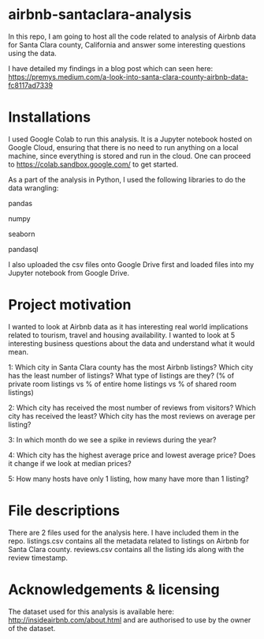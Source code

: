 # airbnb-santaclara-analysis
In this repo, I am going to host all the code related to analysis of Airbnb data for Santa Clara county, California and answer some interesting questions using the data.

I have detailed my findings in a blog post which can seen here: https://premys.medium.com/a-look-into-santa-clara-county-airbnb-data-fc8117ad7339

# Installations
I used Google Colab to run this analysis. It is a Jupyter notebook hosted on Google Cloud, ensuring that there is no need to run anything on a local machine, since everything is stored and run in the cloud. One can proceed to https://colab.sandbox.google.com/ to get started.

As a part of the analysis in Python, I used the following libraries to do the data wrangling:

pandas

numpy

seaborn

pandasql

I also uploaded the csv files onto Google Drive first and loaded files into my Jupyter notebook from Google Drive.

# Project motivation
I wanted to look at Airbnb data as it has interesting real world implications related to tourism, travel and housing availability. I wanted to look at 5 interesting business questions about the data and understand what it would mean.

1: Which city in Santa Clara county has the most Airbnb listings? Which city has the least number of listings? What type of listings are they? (% of private room listings vs % of entire home listings vs % of shared room listings)

2: Which city has received the most number of reviews from visitors? Which city has received the least? Which city has the most reviews on average per listing?

3: In which month do we see a spike in reviews during the year?

4: Which city has the highest average price and lowest average price? Does it change if we look at median prices?

5: How many hosts have only 1 listing, how many have more than 1 listing?

# File descriptions
There are 2 files used for the analysis here. I have included them in the repo.
listings.csv contains all the metadata related to listings on Airbnb for Santa Clara county.
reviews.csv contains all the listing ids along with the review timestamp.

# Acknowledgements & licensing
The dataset used for this analysis is available here: http://insideairbnb.com/about.html and are authorised to use by the owner of the dataset.

